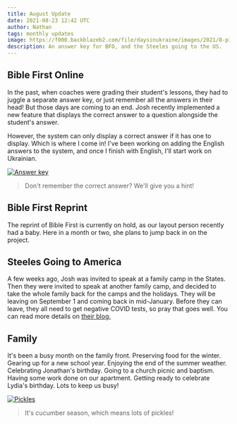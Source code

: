```yaml
---
title: August Update
date: 2021-08-23 12:42 UTC
author: Nathan
tags: monthly updates
image: https://f000.backblazeb2.com/file/daysinukraine/images/2021/8-pickles.jpg
description: An answer key for BFO, and the Steeles going to the US.
---
```


## Bible First Online

In the past, when coaches were grading their student's lessons, they had to juggle a separate answer key, or just remember all the answers in their head! But those days are coming to an end. Josh recently implemented a new feature that displays the correct answer to a question alongside the student's answer.

However, the system can only display a correct answer if it has one to display. Which is where I come in! I've been working on adding the English answers to the system, and once I finish with English, I'll start work on Ukrainian.

[![Answer key](images/2021/8-key-400w.png)](https://f000.backblazeb2.com/file/daysinukraine/images/2021/8-key.png)

> Don't remember the correct answer? We'll give you a hint!

## Bible First Reprint

The reprint of Bible First is currently on hold, as our layout person recently had a baby. Here in a month or two, she plans to jump back in on the project.

## Steeles Going to America

A few weeks ago, Josh was invited to speak at a family camp in the States. Then they were invited to speak at another family camp, and decided to take the whole family back for the camps and the holidays. They will be leaving on September 1 and coming back in mid-January. Before they can leave, they all need to get negative COVID tests, so pray that goes well. You can read more details on [their blog.](https://ofreport.com/blog/2021-08-19-coming-soon-to-a-neighborhood-near-you/)

## Family

It's been a busy month on the family front. Preserving food for the winter. Gearing up for a new school year. Enjoying the end of the summer weather. Celebrating Jonathan's birthday. Going to a church picnic and baptism. Having some work done on our apartment. Getting ready to celebrate Lydia's birthday. Lots to keep us busy!

[![Pickles](images/2021/8-pickles-400w.jpg)](https://f000.backblazeb2.com/file/daysinukraine/images/2021/8-pickles.jpg)

> It's cucumber season, which means lots of pickles!
